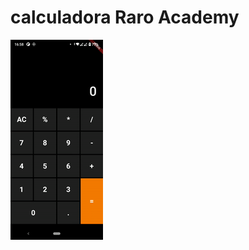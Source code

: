 # calculadora Raro Academy


![imc 1](https://github.com/R-A-S-E/livro-receitas/blob/master/GIF/calculadora_raro.gif)

